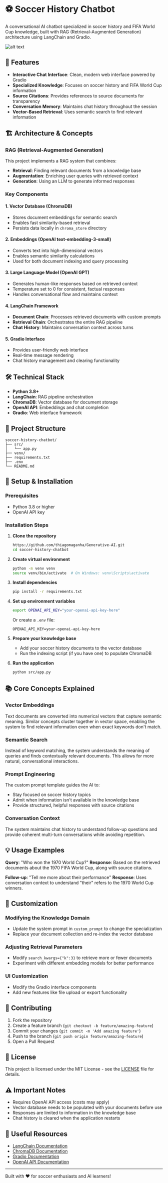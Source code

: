 # ⚽ Soccer History Chatbot

A conversational AI chatbot specialized in soccer history and FIFA World Cup knowledge, built with RAG (Retrieval-Augmented Generation) architecture using LangChain and Gradio.

![alt text](image.png)

## 🌟 Features

- **Interactive Chat Interface**: Clean, modern web interface powered by Gradio
- **Specialized Knowledge**: Focuses on soccer history and FIFA World Cup information
- **Source Citations**: Provides references to source documents for transparency
- **Conversation Memory**: Maintains chat history throughout the session
- **Vector-Based Retrieval**: Uses semantic search to find relevant information

## 🏗️ Architecture & Concepts

### RAG (Retrieval-Augmented Generation)
This project implements a RAG system that combines:
- **Retrieval**: Finding relevant documents from a knowledge base
- **Augmentation**: Enriching user queries with retrieved context
- **Generation**: Using an LLM to generate informed responses

### Key Components

#### 1. **Vector Database (ChromaDB)**
- Stores document embeddings for semantic search
- Enables fast similarity-based retrieval
- Persists data locally in `chroma_store` directory

#### 2. **Embeddings (OpenAI text-embedding-3-small)**
- Converts text into high-dimensional vectors
- Enables semantic similarity calculations
- Used for both document indexing and query processing

#### 3. **Large Language Model (OpenAI GPT)**
- Generates human-like responses based on retrieved context
- Temperature set to 0 for consistent, factual responses
- Handles conversational flow and maintains context

#### 4. **LangChain Framework**
- **Document Chain**: Processes retrieved documents with custom prompts
- **Retrieval Chain**: Orchestrates the entire RAG pipeline
- **Chat History**: Maintains conversation context across turns

#### 5. **Gradio Interface**
- Provides user-friendly web interface
- Real-time message rendering
- Chat history management and clearing functionality

## 🛠️ Technical Stack

- **Python 3.8+**
- **LangChain**: RAG pipeline orchestration
- **ChromaDB**: Vector database for document storage
- **OpenAI API**: Embeddings and chat completion
- **Gradio**: Web interface framework

## 📁 Project Structure

```
soccer-history-chatbot/
├── src/
│   └── app.py
├── venv/                 
├── requirements.txt
├── .env                 
└── README.md
```

## 🚀 Setup & Installation

### Prerequisites
- Python 3.8 or higher
- OpenAI API key

### Installation Steps

1. **Clone the repository**
   ```bash
   https://github.com/thiagomaganha/Generative-AI.git
   cd soccer-history-chatbot
   ```

2. **Create virtual environment**
   ```bash
   python -m venv venv
   source venv/bin/activate  # On Windows: venv\Scripts\activate
   ```

3. **Install dependencies**
   ```bash
   pip install -r requirements.txt
   ```

4. **Set up environment variables**
   ```bash
   export OPENAI_API_KEY="your-openai-api-key-here"
   ```
   
   Or create a `.env` file:
   ```
   OPENAI_API_KEY=your-openai-api-key-here
   ```

5. **Prepare your knowledge base**
   - Add your soccer history documents to the vector database
   - Run the indexing script (if you have one) to populate ChromaDB

6. **Run the application**
   ```bash
   python src/app.py
   ```

## 📚 Core Concepts Explained

### Vector Embeddings
Text documents are converted into numerical vectors that capture semantic meaning. Similar concepts cluster together in vector space, enabling the system to find relevant information even when exact keywords don't match.

### Semantic Search
Instead of keyword matching, the system understands the meaning of queries and finds contextually relevant documents. This allows for more natural, conversational interactions.

### Prompt Engineering
The custom prompt template guides the AI to:
- Stay focused on soccer history topics
- Admit when information isn't available in the knowledge base
- Provide structured, helpful responses with source citations

### Conversation Context
The system maintains chat history to understand follow-up questions and provide coherent multi-turn conversations while avoiding repetition.

## 💡 Usage Examples

**Query**: "Who won the 1970 World Cup?"
**Response**: Based on the retrieved documents about the 1970 FIFA World Cup, along with source citations.

**Follow-up**: "Tell me more about their performance"
**Response**: Uses conversation context to understand "their" refers to the 1970 World Cup winners.

## 🔧 Customization

### Modifying the Knowledge Domain
- Update the system prompt in `custom_prompt` to change the specialization
- Replace your document collection and re-index the vector database

### Adjusting Retrieval Parameters
- Modify `search_kwargs={"k":3}` to retrieve more or fewer documents
- Experiment with different embedding models for better performance

### UI Customization
- Modify the Gradio interface components
- Add new features like file upload or export functionality

## 🤝 Contributing

1. Fork the repository
2. Create a feature branch (`git checkout -b feature/amazing-feature`)
3. Commit your changes (`git commit -m 'Add amazing feature'`)
4. Push to the branch (`git push origin feature/amazing-feature`)
5. Open a Pull Request

## 📝 License

This project is licensed under the MIT License - see the [LICENSE](LICENSE) file for details.

## ⚠️ Important Notes

- Requires OpenAI API access (costs may apply)
- Vector database needs to be populated with your documents before use
- Responses are limited to information in the knowledge base
- Chat history is cleared when the application restarts

## 🔗 Useful Resources

- [LangChain Documentation](https://python.langchain.com/)
- [ChromaDB Documentation](https://docs.trychroma.com/)
- [Gradio Documentation](https://gradio.app/docs/)
- [OpenAI API Documentation](https://platform.openai.com/docs/)

---

Built with ❤️ for soccer enthusiasts and AI learners!